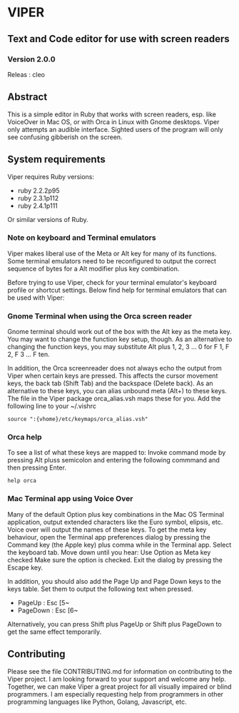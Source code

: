 # VIPER

## Text and Code editor for use with screen readers

### Version 2.0.0

Releas : cleo

## Abstract

This is a simple editor in Ruby that works with screen readers, esp. like VoiceOver 
in Mac OS, or with Orca in Linux with Gnome desktops.
Viper only attempts an audible interface. Sighted users of the program will only see confusing gibberish on the screen.


## System requirements



Viper requires Ruby versions:

- ruby 2.2.2p95
- ruby 2.3.1p112
- ruby 2.4.1p111

Or similar versions of Ruby.

### Note on keyboard and Terminal emulators

Viper makes liberal use of  the Meta or Alt key for many of its functions.
Some terminal emulators need to be reconfigured to output the correct sequence
of bytes for a Alt modifier plus key combination.

Before trying to use Viper, check for your terminal emulator's keyboard profile or shortcut settings.
Below find help for terminal emulators that can be used with Viper:

### Gnome Terminal when using the Orca screen reader

Gnome terminal should work out of the box with the Alt key as the meta key.
You may want to change the function key setup, though.
As an alternative to changing the function keys, you may substitute Alt plus 1, 2, 3 ... 0 for  F 1, F 2, F 3 ... F ten.

In addition, the Orca screenreader does not always echo the output from Viper when certain keys are pressed.
This affects the cursor movement keys, the back tab (Shift Tab) and the backspace (Delete back).
As an alternative to these keys, you can alias unbound meta (Alt+) to these keys.
The file in the Viper package orca_alias.vsh maps these for you.
Add the following line to your ~/.vishrc

```
source ":{vhome}/etc/keymaps/orca_alias.vsh"
```


### Orca help

To see a list of what these keys are mapped to: Invoke command mode by
pressing Alt pluss semicolon and entering the following commmand and then pressing Enter.

```
help orca
```


### Mac Terminal app using Voice Over

Many of the default Option plus key combinations in the Mac OS Terminal application,
output extended characters like the Euro symbol, elipsis, etc.
Voice over will output the names of these keys.
To get the meta key behaviour, open the Terminal app preferences dialog
by pressing the Command key (the Apple key) plus comma while in the Terminal app.
Select the keyboard tab. Move down until you hear:
Use Option as Meta key checked
Make sure the  option is checked. Exit the dialog by pressing the Escape key.

In addition, you should also add the Page Up and Page Down keys to the keys table.
Set them to output the following text when pressed.

- PageUp : Esc [5~
- PageDown : Esc [6~

Alternatively, you can press Shift plus PageUp or Shift plus PageDown
to get the same effect temporarily.

## Contributing


Please see the file CONTRIBUTING.md for information on contributing to the Viper project. 
I am looking forward to your support and welcome any help. Together, we can make Viper a great project
for all visually impaired or blind programmers.  I am especially requesting help from programmers in other programming languages like Python, Golang, Javascript, etc.


